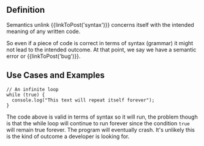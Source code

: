## Definition
Semantics unlink  {{linkToPost('syntax')}} concerns itself with the intended meaning of any written code. 

So even if a piece of code is correct in terms of syntax (grammar) it might not lead to the intended outcome. At that point, we say we have a semantic error or {{linkToPost('bug')}}.

## Use Cases and Examples

```
// An infinite loop
while (true) { 
  console.log("This text will repeat itself forever");
}
```

The code above is valid in terms of syntax so it will run, the problem though is that the while loop will continue to run forever since the condition `true` will remain true forever. 
The program will eventually crash. It's unlikely this is the kind of outcome a developer is looking for.
